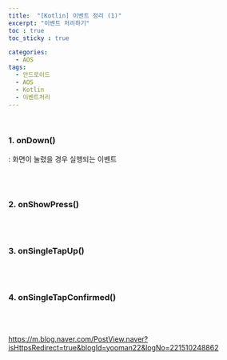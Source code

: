 ```yaml
---
title:  "[Kotlin] 이벤트 정리 (1)"
excerpt: "이벤트 처리하기"
toc : true
toc_sticky : true

categories:
  - AOS
tags: 
  - 안드로이드 
  - AOS
  - Kotlin
  - 이벤트처리
---
```


<br/>


### 1. onDown()

 : 화면이 눌렸을 경우 실행되는 이벤트

<br/><br/>


### 2. onShowPress()


<br/><br/>


### 3. onSingleTapUp()



<br/><br/>

### 4. onSingleTapConfirmed()





<br/><br/>


https://m.blog.naver.com/PostView.naver?isHttpsRedirect=true&blogId=yooman22&logNo=221510248862